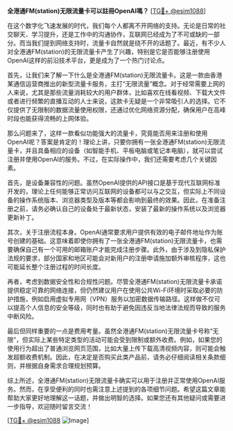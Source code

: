 **全港通FM(station)无限流量卡可以註冊OpenAI嗎？** [[TG💪+ @esim1088](https://t.me/s/esim1088)]

在这个数字化飞速发展的时代，我们每个人都离不开网络的支持。无论是日常的社交聊天、学习提升，还是工作中的沟通协作，互联网已经成为了不可或缺的一部分。而当我们提到网络支持时，流量卡自然就是绕不开的话题了。最近，有不少人对全港通FM(station)的无限流量卡产生了兴趣，特别是它是否能够注册使用OpenAI这样的前沿技术平台，更是成为了一个热门讨论点。

首先，让我们来了解一下什么是全港通FM(station)无限流量卡。这是一款由香港某通信运营商推出的新型流量卡服务，主打“无限流量”概念。对于经常需要上网的人来说，尤其是那些流量消耗较大的用户群体，比如喜欢在线看视频、下载大文件或者进行频繁的直播互动的人士来说，这款卡无疑是一个非常吸引人的选择。它不仅提供了无限制的数据流量使用权限，还通过优化网络资源分配，确保用户在高峰时段也能获得流畅的上网体验。

那么问题来了，这样一款看似功能强大的流量卡，究竟能否用来注册和使用OpenAI呢？答案是肯定的！理论上讲，只要你拥有一张全港通FM(station)无限流量卡，并且具备相应的设备（如智能手机、平板电脑或笔记本电脑），就可以尝试注册并使用OpenAI的服务。不过，在实际操作中，我们还需要考虑几个关键因素。

首先，是设备兼容性的问题。虽然OpenAI提供的API接口是基于现代互联网标准开发的，理论上任何能够正常访问互联网的设备都可以与之交互，但实际上不同设备的操作系统版本、浏览器类型及版本等都会影响到最终的效果。因此，在准备注册之前，请务必确认自己的设备处于最新状态，安装了最新的操作系统以及浏览器更新补丁。

其次，关于注册流程本身。OpenAI通常要求用户提供有效的电子邮件地址作为账号创建的基础。这意味着即使你拥有了一张全港通FM(station)无限流量卡，也需要确保自己有一个可用的邮箱账户才能完成注册步骤。此外，由于涉及到隐私保护法规的要求，部分国家和地区可能会对新用户的注册申请施加额外审核程序，这也可能延长整个注册过程的时间长度。

再者，考虑到数据安全性和合规性问题。尽管全港通FM(station)无限流量卡承诺提供稳定可靠的网络连接，但仍然建议用户在使用公共Wi-Fi环境时采取必要的防护措施，例如启用虚拟专用网（VPN）服务以加密数据传输路径。这样做不仅可以提高个人信息的安全等级，同时也有助于避免因违反当地法律法规而导致的服务中断风险。

最后但同样重要的一点是费用考量。虽然全港通FM(station)无限流量卡号称“无限”，但实际上某些特定类型的活动可能会受到限制或额外收费。例如，如果您的使用行为超出了普通浏览网页范围，比如大量上传下载高清视频内容，则可能会触发超额收费机制。因此，在决定是否购买此类产品前，请务必仔细阅读相关条款细则，并根据自身需求合理规划预算。

综上所述，全港通FM(station)无限流量卡确实可以用于注册并正常使用OpenAI服务。然而，在享受便利的同时也需注意上述提到的各项细节问题。希望这篇文章能帮助大家更好地理解这一话题，并做出明智的选择。如果您还有其他疑问或需要进一步指导，欢迎随时留言交流！

[[TG💪+ @esim1088](https://t.me/s/esim1088) ![Image](https://i.postimg.cc/4NQfJmqS/Snipaste-2025-05-13-00-14-12.png)]